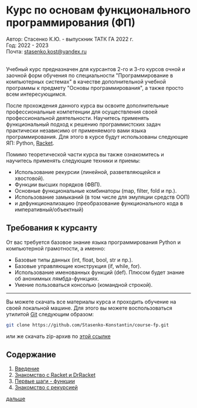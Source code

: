 # Курс по основам функционального программирования (ФП)

Автор: Стасенко К.Ю. - выпускник ТАТК ГА 2022 г.
<br>
Год: 2022 - 2023 
<br>
Почта: stasenko.kost@yandex.ru<br><br>

Учебный курс предназначен для курсантов 2-го и 3-го курсов очной и заочной форм обучения
по специальности "Программирование в компьютерных системах" 
в качестве дополнительной учебной программы к
предмету "Основы программирования", а также просто всем интересующимся.

После прохождения данного курса вы освоите дополнительные
профессиональные компетенции для осуществления своей
профессиональной деятельности. Научитесь применять
функциональный подход к решению программистских задач
практически независимо от применяемого вами языка
программирования. Для этого в курсе будут использованы
следующие ЯП: Python, [Racket](https://ru.wikipedia.org/wiki/Racket_(%D1%8F%D0%B7%D1%8B%D0%BA_%D0%BF%D1%80%D0%BE%D0%B3%D1%80%D0%B0%D0%BC%D0%BC%D0%B8%D1%80%D0%BE%D0%B2%D0%B0%D0%BD%D0%B8%D1%8F)).

Помимо теоретической части курса вы также ознакомитесь и научитесь применять следующие техники и приемы:
- Использование рекурсии (линейной, разветвляющейся и хвостовой).
- Функции высших порядков (ФВП).
- Основные функциональные комбинаторы (map, filter, fold и пр.).
- Использование замыканий (в том числе для эмуляции средств ООП)
- и дефункционализацию (преобразование функционального кода в императивный/объектный)

## Требования к курсанту
От вас требуется базовое знание языка программирования Python и компьютерной грамотности, а именно:
- Базовые типы данных (int, float, bool, str  и пр.).
- Базовые управляющие конструкция (if, while, for).
- Использование именованных функций (def). Плюсом будет знание об анонимных лямбда-функциях.
- Умение пользоваться консолью (командной строкой).
---
Вы можете скачать все материалы курса и проходить обучение на своей локальной
машине. Для этого вы можете воспользоваться утилитой [Git](https://ru.wikipedia.org/wiki/Git)
следующим образом:
```bash
git clone https://github.com/Stasenko-Konstantin/course-fp.git
```
или же скачать zip-архив по [этой ссылке](https://github.com/Stasenko-Konstantin/course-fp/archive/refs/heads/main.zip)

## Содержание
1. [Введение](src/l_0/README.md)
2. [Знакомство с Racket и DrRacket](src/l_1/README.md)
3. [Первые шаги - функции](src/l_2/README.md)
3. [Знакомство с рекурсией](src/l_3/README.md)

[дальше](src/l_0/README.md)